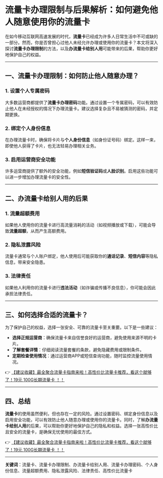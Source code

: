 # 流量卡办理限制与后果解析：如何避免他人随意使用你的流量卡

在如今移动互联网高速发展的时代，**流量卡**已经成为许多人日常生活中不可或缺的一部分。然而，你是否曾担心过他人未经允许办理或使用你的流量卡？本文将深入探讨**流量卡办理限制**的方法，以及**办流量卡给别人用**可能带来的后果，帮助你更好地保护自己的权益。

---

## 一、流量卡办理限制：如何防止他人随意办理？

### 1. **设置个人专属密码**
大多数运营商都提供了**流量卡办理密码**功能。通过设置一个专属密码，可以有效防止他人在未经授权的情况下办理流量卡。建议选择复杂且不易被猜测的密码，并定期更换。

### 2. **绑定个人身份信息**
在办理流量卡时，确保将卡片与**个人身份信息**（如身份证号码）绑定。这样一来，即使他人获得了卡片，也无法轻易办理相关业务。

### 3. **启用运营商安全功能**
许多运营商提供了额外的安全功能，例如**短信验证码**或**人脸识别**。启用这些功能可以进一步增加办理流量卡的安全性。

---

## 二、办流量卡给别人用的后果

### 1. **流量超额费用**
如果他人使用你的流量卡进行高流量消耗的活动（如视频播放或下载），可能会导致**流量超额**，从而产生高额费用。

### 2. **隐私泄露风险**
流量卡通常与个人账户绑定，他人使用后可能获取你的**通话记录**、**短信内容**等隐私信息，带来安全隐患。

### 3. **法律责任**
如果他人利用你的流量卡进行**违法活动**（如诈骗或传播不良信息），你可能会因此承担法律责任。

---

## 三、如何选择合适的流量卡？

为了保护自己的权益，选择一张安全、可靠的流量卡至关重要。以下是一些建议：

- **选择正规运营商**：确保流量卡来自信誉良好的运营商，避免使用来源不明的卡片。
- **了解套餐详情**：仔细阅读流量套餐的条款，避免隐藏费用或限制条件。
- **定期检查使用情况**：通过运营商APP或短信查询功能，随时监控流量使用情况。

👉 [【建议收藏】最全聚合流量卡指南来啦！高性价比流量卡推荐，看这个就够了！19元 100G长期流量卡 ！！](https://bit.ly/Liuliangka)

---

## 四、总结

**流量卡**的使用虽然便利，但也存在一定的风险。通过设置密码、绑定身份信息以及启用安全功能，可以有效防止他人随意办理或使用你的流量卡。同时，了解**办流量卡给别人用**的后果，可以帮助你更好地保护自己的隐私和权益。选择一张高性价比且安全的流量卡，是确保无忧使用的最佳方式。

👉 [【建议收藏】最全聚合流量卡指南来啦！高性价比流量卡推荐，看这个就够了！19元 100G长期流量卡 ！！](https://bit.ly/Liuliangka)

---

**关键词**：流量卡、流量卡办理限制、办流量卡给别人用、流量卡办理密码、个人身份信息、流量超额费用、隐私泄露风险、法律责任、高性价比流量卡